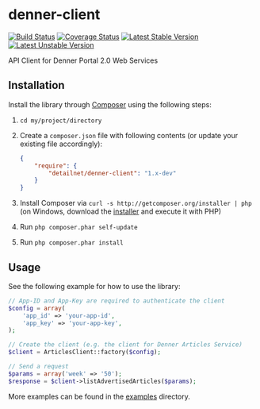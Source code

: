 # denner-client

[![Build Status](https://travis-ci.org/detailnet/denner-client.svg?branch=master)](https://travis-ci.org/detailnet/denner-client)
[![Coverage Status](https://img.shields.io/coveralls/detailnet/denner-client.svg)](https://coveralls.io/r/detailnet/denner-client)
[![Latest Stable Version](https://poser.pugx.org/detailnet/denner-client/v/stable.svg)](https://packagist.org/packages/detailnet/denner-client)
[![Latest Unstable Version](https://poser.pugx.org/detailnet/denner-client/v/unstable.svg)](https://packagist.org/packages/detailnet/denner-client)

API Client for Denner Portal 2.0 Web Services

## Installation
Install the library through [Composer](http://getcomposer.org/) using the following steps:

  1. `cd my/project/directory`
  
  2. Create a `composer.json` file with following contents (or update your existing file accordingly):

     ```json
     {
         "require": {
             "detailnet/denner-client": "1.x-dev"
         }
     }
     ```
  3. Install Composer via `curl -s http://getcomposer.org/installer | php` (on Windows, download
     the [installer](http://getcomposer.org/installer) and execute it with PHP)
     
  4. Run `php composer.phar self-update`
     
  5. Run `php composer.phar install`

## Usage

See the following example for how to use the library:

```php
// App-ID and App-Key are required to authenticate the client
$config = array(
    'app_id' => 'your-app-id',
    'app_key' => 'your-app-key',
);

// Create the client (e.g. the client for Denner Articles Service)
$client = ArticlesClient::factory($config);

// Send a request
$params = array('week' => '50');
$response = $client->listAdvertisedArticles($params);
```

More examples can be found in the [examples](examples) directory.
